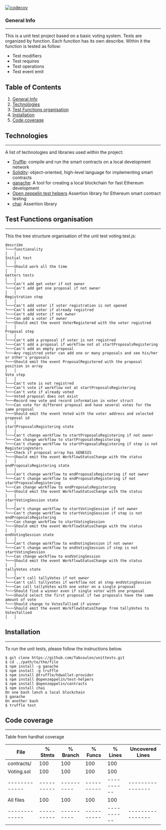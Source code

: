 [![codecov](https://codecov.io/gh/fabcoulon/unittests/branch/main/graph/badge.svg?token=MFHIKCXHO5)](https://codecov.io/gh/fabcoulon/unittests)


### General Info
***
This is a unit test project based on a basic voting system. Tests are organized by function.
Each function has its own describe. Within it the function is tested as follow:
- Test modifiers
- Test requires
- Test operations
- Test event emit

## Table of Contents
1. [General Info](#general-info)
2. [Technologies](#technologies)
3. [Test Functions organisation](#test-functions-organisation)
4. [Installation](#installation)
5. [Code coverage](#code-coverage)

## Technologies
***
A list of technologies and libraries used within the project:
- [Truffle](https://github.com/trufflesuite): compile and run the smart contracts on a local development network
- [Solidity](https://docs.soliditylang.org/en/v0.8.19/): object-oriented, high-level language for implementing  smart contracts
- [ganache](https://github.com/trufflesuite/ganache): A tool for creating a local blockchain for fast Ethereum development
- [Open zeppelin test helpers](https://www.npmjs.com/package/@openzeppelin/test-helpers) Assertion library for Ethereum smart contract testing
- [chai](https://github.com/chaijs): Assertion library

## Test Functions organisation
***
This the tree structure organisation of the unit test voting.test.js:

```
describe
└───functionality
│   │   
Initial test
│   │
└───Should work all the time
│   │ 
Getters tests
│   │
└───Can't add get voter if not owner
└───Can't add get one proposal if not owner
│   │ 
Registration step
│   │
└───Can't add voter if voter registration is not opened
└───Can't add voter if already registred
└───Can't add voter if not owner
└───Can add a voter if owner
└───Should emit the event VoterRegistered with the voter registred
│   │ 
Proposal step
│   │
└───Can't add a proposal if voter is not registred
└───Can't add a proposal if workflow not at startProposalsRegistering
└───Can't add an empty proposal
└───Any registred voter can add one or many proposals and see his/her or other's proposals
└───Should emit the event ProposalRegistered with the proposal position in array
│   │ 
Vote step
│   │
└───Can't vote is not registred
└───Can't vote if workflow not at startProposalsRegistering
└───Can't vote if already voted
└───Voted proposal does not exist
└───Record new vote and record information in voter struct
└───Can vote for different proposal and have several votes for the same proposal
└───Should emit the event Voted with the voter address and selected proposal id
│   │ 
startProposalsRegistering state
│   │
└───Can't change workflow to startProposalsRegistering if not owner
└───Can change workflow to startProposalsRegistering
└───Can't change workflow to startProposalsRegistering if step is not RegisteringVoters
└───Check if proposal array has GENESIS
└───Should emit the event WorkflowStatusChange with the status
│   │ 
endProposalsRegistering state
│   │
└───Can't change workflow to endProposalsRegistering if not owner
└───Can't change workflow to endProposalsRegistering if not startProposalsRegistering
└───Can change workflow to endProposalsRegistering
└───Should emit the event WorkflowStatusChange with the status
│   │ 
startVotingSession state
│   │
└───Can't change workflow to startVotingSession if not owner
└───Can't change workflow to startVotingSession if step is not endProposalsRegistering
└───Can change workflow to startVotingSession
└───Should emit the event WorkflowStatusChange with the status
│   │ 
endVotingSession state
│   │
└───Can't change workflow to endVotingSession if not owner
└───Can't change workflow to endVotingSession if step is not startVotingSession
└───Can change workflow to endVotingSession
└───Should emit the event WorkflowStatusChange with the status
│   │ 
tallyVotes state
│   │
└───Can't call tallyVotes if not owner
└───Can't call tallyvotes if workflow not at step endVotingSession
└───Can call tallyVotes with one voter on a single proposal
└───Should find a winner even if single voter with one proposal
└───Should select the first proposal if two proposals have the same amount of vote
└───Should change to VotesTallied if winner
└───Should emit the event WorkflowStatusChange from tallyVotes to VotesTallied
│   │ 
```

## Installation
***
To run the unit tests, please follow the instructions below. 
```
$ git clone https://github.com/fabcoulon/unittests.git
$ cd ../path/to/the/file
$ npm install -g ganache 
$ npm install -g truffle
$ npm install @truffle/hdwallet-provider  
$ npm install @openzeppelin/test-helpers
$ npm install @openzeppelin/contracts
$ npm install chai
On one bash lanch a local blockchain
$ ganache
On another bash
$ truffle test
```

## Code coverage
***
Table from hardhat coverage

File         |  % Stmts | % Branch |  % Funcs |  % Lines |Uncovered Lines |
-------------|----------|----------|----------|----------|----------------|
 contracts/  |      100 |      100 |      100 |      100 |                |
  Voting.sol |      100 |      100 |      100 |      100 |                |
-------------|----------|----------|----------|----------|----------------|
All files    |      100 |      100 |      100 |      100 |                |
-------------|----------|----------|----------|----------|----------------|